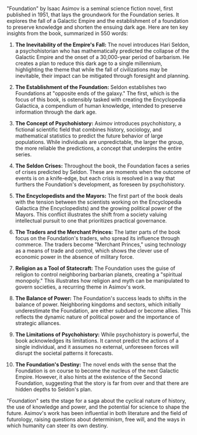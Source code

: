 "Foundation" by Isaac Asimov is a seminal science fiction novel, first published in 1951, that lays the groundwork for the Foundation series. It explores the fall of a Galactic Empire and the establishment of a foundation to preserve knowledge and shorten the ensuing dark age. Here are ten key insights from the book, summarized in 550 words:

1. **The Inevitability of the Empire's Fall:** The novel introduces Hari Seldon, a psychohistorian who has mathematically predicted the collapse of the Galactic Empire and the onset of a 30,000-year period of barbarism. He creates a plan to reduce this dark age to a single millennium, highlighting the theme that while the fall of civilizations may be inevitable, their impact can be mitigated through foresight and planning.

2. **The Establishment of the Foundation:** Seldon establishes two Foundations at "opposite ends of the galaxy." The first, which is the focus of this book, is ostensibly tasked with creating the Encyclopedia Galactica, a compendium of human knowledge, intended to preserve information through the dark age.

3. **The Concept of Psychohistory:** Asimov introduces psychohistory, a fictional scientific field that combines history, sociology, and mathematical statistics to predict the future behavior of large populations. While individuals are unpredictable, the larger the group, the more reliable the predictions, a concept that underpins the entire series.

4. **The Seldon Crises:** Throughout the book, the Foundation faces a series of crises predicted by Seldon. These are moments when the outcome of events is on a knife-edge, but each crisis is resolved in a way that furthers the Foundation's development, as foreseen by psychohistory.

5. **The Encyclopedists and the Mayors:** The first part of the book deals with the tension between the scientists working on the Encyclopedia Galactica (the Encyclopedists) and the growing political power of the Mayors. This conflict illustrates the shift from a society valuing intellectual pursuit to one that prioritizes practical governance.

6. **The Traders and the Merchant Princes:** The latter parts of the book focus on the Foundation's traders, who spread its influence through commerce. The traders become "Merchant Princes," using technology as a means of trade and control, which shows the clever use of economic power in the absence of military force.

7. **Religion as a Tool of Statecraft:** The Foundation uses the guise of religion to control neighboring barbarian planets, creating a "spiritual monopoly." This illustrates how religion and myth can be manipulated to govern societies, a recurring theme in Asimov's work.

8. **The Balance of Power:** The Foundation's success leads to shifts in the balance of power. Neighboring kingdoms and sectors, which initially underestimate the Foundation, are either subdued or become allies. This reflects the dynamic nature of political power and the importance of strategic alliances.

9. **The Limitations of Psychohistory:** While psychohistory is powerful, the book acknowledges its limitations. It cannot predict the actions of a single individual, and it assumes no external, unforeseen forces will disrupt the societal patterns it forecasts.

10. **The Foundation's Destiny:** The novel ends with the sense that the Foundation is on course to become the nucleus of the next Galactic Empire. However, it also hints at the existence of the Second Foundation, suggesting that the story is far from over and that there are hidden depths to Seldon's plan.

"Foundation" sets the stage for a saga about the cyclical nature of history, the use of knowledge and power, and the potential for science to shape the future. Asimov's work has been influential in both literature and the field of futurology, raising questions about determinism, free will, and the ways in which humanity can steer its own destiny.